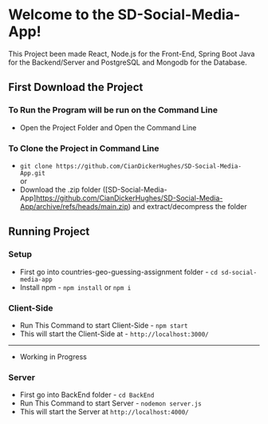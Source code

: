 # Welcome to the SD-Social-Media-App!
This Project been made React, Node.js for the Front-End, Spring Boot Java for the Backend/Server and PostgreSQL and Mongodb for the Database.
## First Download the Project
### To Run the Program will be run on the Command Line <br>
* Open the Project Folder and Open the Command Line <br>
### To Clone the Project in Command Line
* `git clone https://github.com/CianDickerHughes/SD-Social-Media-App.git`
<br>or
* Download the .zip folder ([SD-Social-Media-App]https://github.com/CianDickerHughes/SD-Social-Media-App/archive/refs/heads/main.zip) and extract/decompress the folder


## Running Project
### Setup
* First go into countries-geo-guessing-assignment folder - `cd sd-social-media-app` <br>
* Install npm - `npm install` or `npm i` <br>
### Client-Side
* Run This Command to start Client-Side - `npm start` <br>
* This will start the Client-Side at - `http://localhost:3000/` <br>



--------------------------------------------------------------------------
* Working in Progress 
### Server
* First go into BackEnd folder - `cd BackEnd` <br>
* Run This Command to start Server - `nodemon server.js` <br>
* This will start the Server at  `http://localhost:4000/` <br>
